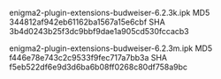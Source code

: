 enigma2-plugin-extensions-budweiser-6.2.3k.ipk
MD5 344812af942eb61162ba1567a15e6cbf
SHA 3b4d0243b25f3dc9bbf9dae1a905cd530fccacb3

enigma2-plugin-extensions-budweiser-6.2.3m.ipk
MD5 f446e78e743c2c9533f9fec717a7bb3a
SHA f5eb522df6e9d3d6ba6b08ff0268c80df758a9bc

